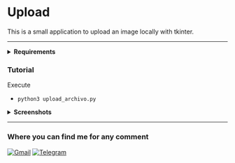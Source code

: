 # Upload

This is a small application to upload an image locally with tkinter.

----

<details align="left">
         <summary><b>Requirements</b></summary>

  <br>

Mac 

- [Pyhton 3.7](https://www.python.org/downloads/) 
- [Visual Studio Code](https://code.visualstudio.com/download )
- tk inter
  - ``` pip install tk ```




Windows

- [Pyhton 3.7](https://www.python.org/downloads/)
- [Git bash](https://git-scm.com/)  
- [Visual Studio Code](https://code.visualstudio.com/download )


</details>



### Tutorial
Execute  
- ``` python3 upload_archivo.py ```
 







<details align="left">
         <summary><b>Screenshots</b></summary>

  <br>
  
![Screen Shot 2022-05-09 at 21 33 46](https://user-images.githubusercontent.com/65741972/167530955-e5a5ca04-3782-45e8-9cc9-b93827eb72f4.png)



</details>




---

### Where you can find me for any comment 


[![Gmail](https://img.shields.io/badge/Gmail-D14836?style=for-the-badge&logo=gmail&logoColor=white)](mailto:yorbimv1@gmail.com)
[![Telegram](https://img.shields.io/badge/Telegram-2CA5E0?style=for-the-badge&logo=telegram&logoColor=white)](https://t.me/yorbimv)


